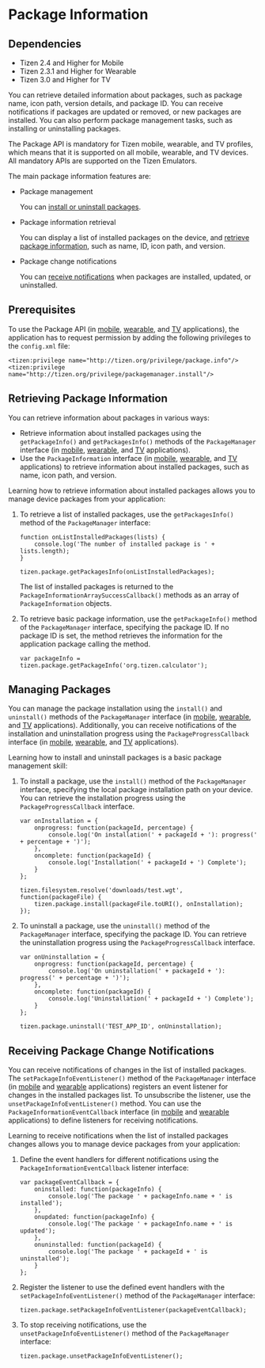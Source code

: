 # Package Information

## Dependencies

- Tizen 2.4 and Higher for Mobile
- Tizen 2.3.1 and Higher for Wearable
- Tizen 3.0 and Higher for TV

You can retrieve detailed information about packages, such as package name, icon path, version details, and package ID. You can receive notifications if packages are updated or removed, or new packages are installed. You can also perform package management tasks, such as installing or uninstalling packages.

The Package API is mandatory for Tizen mobile, wearable, and TV profiles, which means that it is supported on all mobile, wearable, and TV devices. All mandatory APIs are supported on the Tizen Emulators.

The main package information features are:

- Package management   

  You can [install or uninstall packages](./app-management/packages-w.md#manage).

- Package information retrieval   

  You can display a list of installed packages on the device, and [retrieve package information](./app-management/packages-w.md#retrieve), such as name, ID, icon path, and version.

- Package change notifications   

  You can [receive notifications](./app-management/packages-w.md#receive) when packages are installed, updated, or uninstalled.

## Prerequisites

To use the Package API (in [mobile](../../../../org.tizen.web.apireference/html/device_api/mobile/tizen/package.html), [wearable](../../../../org.tizen.web.apireference/html/device_api/wearable/tizen/package.html), and [TV](../../../../org.tizen.web.apireference/html/device_api/tv/tizen/package.html) applications), the application has to request permission by adding the following privileges to the `config.xml` file:

```
<tizen:privilege name="http://tizen.org/privilege/package.info"/>
<tizen:privilege name="http://tizen.org/privilege/packagemanager.install"/>
```

<a name="retrieve"></a>
## Retrieving Package Information

You can retrieve information about packages in various ways:

- Retrieve information about installed packages using the `getPackageInfo()` and `getPackagesInfo()` methods of the `PackageManager` interface (in [mobile](../../../../org.tizen.web.apireference/html/device_api/mobile/tizen/package.html#PackageManager), [wearable](../../../../org.tizen.web.apireference/html/device_api/wearable/tizen/package.html#PackageManager), and [TV](../../../../org.tizen.web.apireference/html/device_api/tv/tizen/package.html#PackageManager) applications).
- Use the `PackageInformation` interface (in [mobile](../../../../org.tizen.web.apireference/html/device_api/mobile/tizen/package.html#PackageInformation), [wearable](../../../../org.tizen.web.apireference/html/device_api/wearable/tizen/package.html#PackageInformation), and [TV](../../../../org.tizen.web.apireference/html/device_api/tv/tizen/package.html#PackageInformation) applications) to retrieve information about installed packages, such as name, icon path, and version.

Learning how to retrieve information about installed packages allows you to manage device packages from your application:

1. To retrieve a list of installed packages, use the `getPackagesInfo()` method of the `PackageManager` interface:

   ```
   function onListInstalledPackages(lists) {
       console.log('The number of installed package is ' + lists.length);
   }

   tizen.package.getPackagesInfo(onListInstalledPackages);
   ```

   The list of installed packages is returned to the `PackageInformationArraySuccessCallback()` methods as an array of `PackageInformation` objects.

2. To retrieve basic package information, use the `getPackageInfo()` method of the `PackageManager` interface, specifying the package ID. If no package ID is set, the method retrieves the information for the application package calling the method.

   ```
   var packageInfo = tizen.package.getPackageInfo('org.tizen.calculator');
   ```

<a name="manage"></a>
## Managing Packages

You can manage the package installation using the `install()` and `uninstall()` methods of the `PackageManager` interface (in [mobile](../../../../org.tizen.web.apireference/html/device_api/mobile/tizen/package.html#PackageManager), [wearable](../../../../org.tizen.web.apireference/html/device_api/wearable/tizen/package.html#PackageManager), and [TV](../../../../org.tizen.web.apireference/html/device_api/tv/tizen/package.html#PackageManager) applications). Additionally, you can receive notifications of the installation and uninstallation progress using the `PackageProgressCallback` interface (in [mobile](../../../../org.tizen.web.apireference/html/device_api/mobile/tizen/package.html#PackageProgressCallback), [wearable](../../../../org.tizen.web.apireference/html/device_api/wearable/tizen/package.html#PackageProgressCallback), and [TV](../../../../org.tizen.web.apireference/html/device_api/tv/tizen/package.html#PackageProgressCallback) applications).

Learning how to install and uninstall packages is a basic package management skill:

1. To install a package, use the `install()` method of the `PackageManager` interface, specifying the local package installation path on your device. You can retrieve the installation progress using the `PackageProgressCallback` interface.

   ```
   var onInstallation = {
       onprogress: function(packageId, percentage) {
           console.log('On installation(' + packageId + '): progress(' + percentage + ')');
       },
       oncomplete: function(packageId) {
           console.log('Installation(' + packageId + ') Complete');
       }
   };

   tizen.filesystem.resolve('downloads/test.wgt', function(packageFile) {
       tizen.package.install(packageFile.toURI(), onInstallation);
   });
   ```

2. To uninstall a package, use the `uninstall()` method of the `PackageManager` interface, specifying the package ID. You can retrieve the uninstallation progress using the `PackageProgressCallback` interface.

   ```
   var onUninstallation = {
       onprogress: function(packageId, percentage) {
           console.log('On uninstallation(' + packageId + '): progress(' + percentage + ')');
       },
       oncomplete: function(packageId) {
           console.log('Uninstallation(' + packageId + ') Complete');
       }
   };

   tizen.package.uninstall('TEST_APP_ID', onUninstallation);
   ```

<a name="receive"></a>
## Receiving Package Change Notifications

You can receive notifications of changes in the list of installed packages. The `setPackageInfoEventListener()` method of the `PackageManager` interface (in [mobile](../../../../org.tizen.web.apireference/html/device_api/mobile/tizen/package.html#PackageManager) and [wearable](../../../../org.tizen.web.apireference/html/device_api/wearable/tizen/package.html#PackageManager) applications) registers an event listener for changes in the installed packages list. To unsubscribe the listener, use the `unsetPackageInfoEventListener()` method. You can use the `PackageInformationEventCallback` interface (in [mobile](../../../../org.tizen.web.apireference/html/device_api/mobile/tizen/package.html#PackageInformationEventCallback) and [wearable](../../../../org.tizen.web.apireference/html/device_api/wearable/tizen/package.html#PackageInformationEventCallback) applications) to define listeners for receiving notifications.

Learning to receive notifications when the list of installed packages changes allows you to manage device packages from your application:

1. Define the event handlers for different notifications using the `PackageInformationEventCallback` listener interface:

   ```
   var packageEventCallback = {
       oninstalled: function(packageInfo) {
           console.log('The package ' + packageInfo.name + ' is installed');
       },
       onupdated: function(packageInfo) {
           console.log('The package ' + packageInfo.name + ' is updated');
       },
       onuninstalled: function(packageId) {
           console.log('The package ' + packageId + ' is uninstalled');
       }
   };
   ```

2. Register the listener to use the defined event handlers with the `setPackageInfoEventListener()` method of the `PackageManager` interface:

   ```
   tizen.package.setPackageInfoEventListener(packageEventCallback);
   ```

3. To stop receiving notifications, use the `unsetPackageInfoEventListener()` method of the `PackageManager` interface:

   ```
   tizen.package.unsetPackageInfoEventListener();
   ```